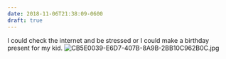 ```yaml
---
date: 2018-11-06T21:38:09-0600
draft: true
---
```




I could check the internet and be stressed or I could make a birthday present for my kid. ![CB5E0039-E6D7-407B-8A9B-2BB10C962B0C.jpg](http://ianwhitney.micro.blog/uploads/2018/f484e6147b.jpg)



